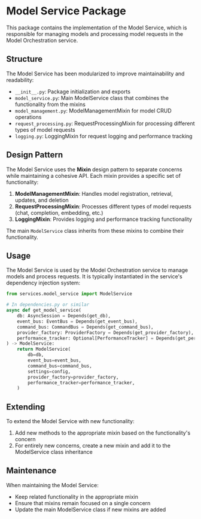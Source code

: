 # Model Service Package

This package contains the implementation of the Model Service, which is responsible for managing models and processing model requests in the Model Orchestration service.

## Structure

The Model Service has been modularized to improve maintainability and readability:

- `__init__.py`: Package initialization and exports
- `model_service.py`: Main ModelService class that combines the functionality from the mixins
- `model_management.py`: ModelManagementMixin for model CRUD operations
- `request_processing.py`: RequestProcessingMixin for processing different types of model requests
- `logging.py`: LoggingMixin for request logging and performance tracking

## Design Pattern

The Model Service uses the **Mixin** design pattern to separate concerns while maintaining a cohesive API. Each mixin provides a specific set of functionality:

1. **ModelManagementMixin**: Handles model registration, retrieval, updates, and deletion
2. **RequestProcessingMixin**: Processes different types of model requests (chat, completion, embedding, etc.)
3. **LoggingMixin**: Provides logging and performance tracking functionality

The main `ModelService` class inherits from these mixins to combine their functionality.

## Usage

The Model Service is used by the Model Orchestration service to manage models and process requests. It is typically instantiated in the service's dependency injection system:

```python
from services.model_service import ModelService

# In dependencies.py or similar
async def get_model_service(
    db: AsyncSession = Depends(get_db),
    event_bus: EventBus = Depends(get_event_bus),
    command_bus: CommandBus = Depends(get_command_bus),
    provider_factory: ProviderFactory = Depends(get_provider_factory),
    performance_tracker: Optional[PerformanceTracker] = Depends(get_performance_tracker),
) -> ModelService:
    return ModelService(
        db=db,
        event_bus=event_bus,
        command_bus=command_bus,
        settings=config,
        provider_factory=provider_factory,
        performance_tracker=performance_tracker,
    )
```

## Extending

To extend the Model Service with new functionality:

1. Add new methods to the appropriate mixin based on the functionality's concern
2. For entirely new concerns, create a new mixin and add it to the ModelService class inheritance

## Maintenance

When maintaining the Model Service:

- Keep related functionality in the appropriate mixin
- Ensure that mixins remain focused on a single concern
- Update the main ModelService class if new mixins are added
